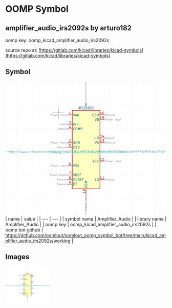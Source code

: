 # OOMP Symbol  
## amplifier_audio_irs2092s  by arturo182  
  
oomp key: oomp_kicad_amplifier_audio_irs2092s  
  
source repo at: [https://gitlab.com/kicad/libraries/kicad-symbols](https://gitlab.com/kicad/libraries/kicad-symbols)  
## Symbol  
  
[![working.png](working_600.png)](working.png)  
| name | value | 
| --- | --- | 
| symbol name | Amplifier_Audio | 
| library name | Amplifier_Audio | 
| oomp key | oomp_kicad_amplifier_audio_irs2092s | 
| oomp bot github | https://github.com/oomlout/oomlout_oomp_symbol_bot/tree/main/kicad_amplifier_audio_irs2092s/working | 
## Images  
  
[![working.png](working_140.png)](working.png)  
